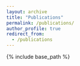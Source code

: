 ```yaml
---
layout: archive
title: "Publications"
permalink: /publications/
author_profile: true
redirect_from:
  - /publications
---
```


{% include base_path %}

